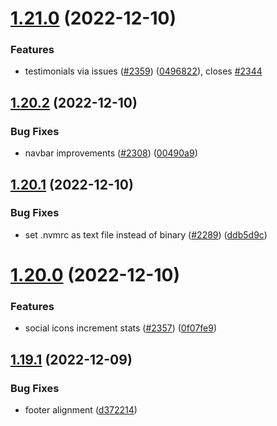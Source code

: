 # [1.21.0](https://github.com/EddieHubCommunity/LinkFree/compare/v1.20.2...v1.21.0) (2022-12-10)


### Features

* testimonials via issues ([#2359](https://github.com/EddieHubCommunity/LinkFree/issues/2359)) ([0496822](https://github.com/EddieHubCommunity/LinkFree/commit/0496822b20c1f87e4d295bc5e03f623fb187eb73)), closes [#2344](https://github.com/EddieHubCommunity/LinkFree/issues/2344)



## [1.20.2](https://github.com/EddieHubCommunity/LinkFree/compare/v1.20.1...v1.20.2) (2022-12-10)


### Bug Fixes

* navbar improvements ([#2308](https://github.com/EddieHubCommunity/LinkFree/issues/2308)) ([00490a9](https://github.com/EddieHubCommunity/LinkFree/commit/00490a90d391bfe10ffb296ee0463ec9791e11aa))



## [1.20.1](https://github.com/EddieHubCommunity/LinkFree/compare/v1.20.0...v1.20.1) (2022-12-10)


### Bug Fixes

* set .nvmrc as text file instead of binary ([#2289](https://github.com/EddieHubCommunity/LinkFree/issues/2289)) ([ddb5d9c](https://github.com/EddieHubCommunity/LinkFree/commit/ddb5d9c85452cb86ec5007eed41c66d1588b1deb))



# [1.20.0](https://github.com/EddieHubCommunity/LinkFree/compare/v1.19.1...v1.20.0) (2022-12-10)


### Features

* social icons increment stats ([#2357](https://github.com/EddieHubCommunity/LinkFree/issues/2357)) ([0f07fe9](https://github.com/EddieHubCommunity/LinkFree/commit/0f07fe9fd77537fad13cd7d2c1ae9fab8ea70b7e))



## [1.19.1](https://github.com/EddieHubCommunity/LinkFree/compare/v1.19.0...v1.19.1) (2022-12-09)


### Bug Fixes

* footer alignment ([d372214](https://github.com/EddieHubCommunity/LinkFree/commit/d372214f29f22700cc6e445b1421f733778ac9a9))



